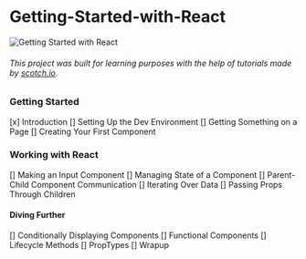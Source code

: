 # Getting-Started-with-React  

![Getting Started with React](https://scotch-res.cloudinary.com/image/upload/dpr_1,w_1000,q_auto:good,f_auto/media/1/QYfj3qQSSLywYDvBVrQu_getting-started-with-react.png.jpg)

###### This project was built for learning purposes with the help of tutorials made by [scotch.io](https://scotch.io/courses/getting-started-with-react/).


### Getting Started
[x] Introduction
[] Setting Up the Dev Environment
[] Getting Something on a Page
[] Creating Your First Component
### Working with React
[] Making an Input Component
[] Managing State of a Component
[] Parent-Child Component Communication
[] Iterating Over Data
[] Passing Props Through Children
#### Diving Further
[] Conditionally Displaying Components
[] Functional Components
[] Lifecycle Methods
[] PropTypes
[] Wrapup
